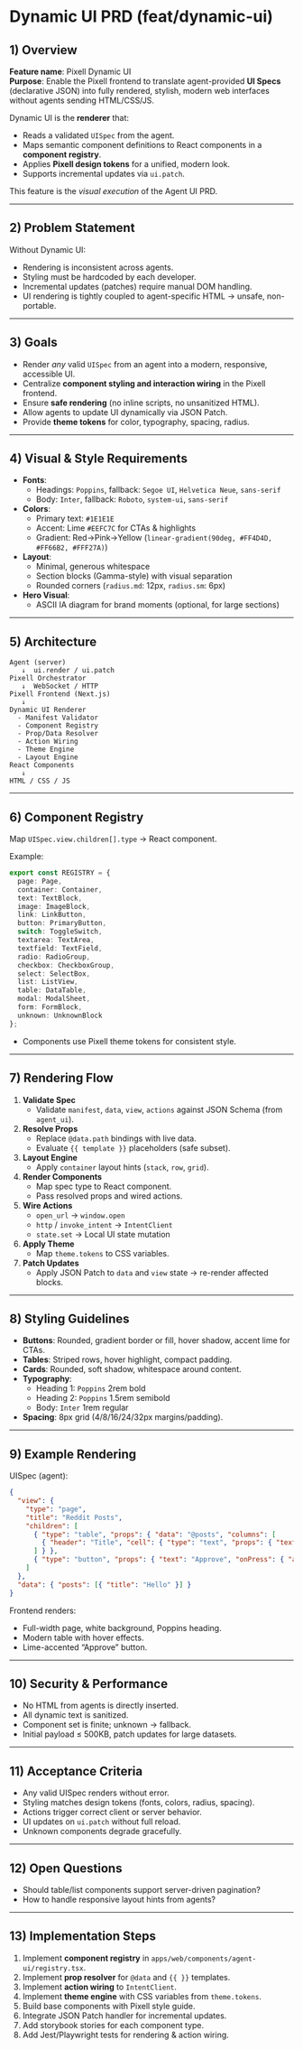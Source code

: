 # Dynamic UI PRD (feat/dynamic-ui)

## 1) Overview
**Feature name**: Pixell Dynamic UI  
**Purpose**: Enable the Pixell frontend to translate agent-provided **UI Specs** (declarative JSON) into fully rendered, stylish, modern web interfaces without agents sending HTML/CSS/JS.  

Dynamic UI is the **renderer** that:
- Reads a validated `UISpec` from the agent.
- Maps semantic component definitions to React components in a **component registry**.
- Applies **Pixell design tokens** for a unified, modern look.
- Supports incremental updates via `ui.patch`.

This feature is the *visual execution* of the Agent UI PRD.

---

## 2) Problem Statement
Without Dynamic UI:
- Rendering is inconsistent across agents.
- Styling must be hardcoded by each developer.
- Incremental updates (patches) require manual DOM handling.
- UI rendering is tightly coupled to agent-specific HTML → unsafe, non-portable.

---

## 3) Goals
- Render *any* valid `UISpec` from an agent into a modern, responsive, accessible UI.
- Centralize **component styling and interaction wiring** in the Pixell frontend.
- Ensure **safe rendering** (no inline scripts, no unsanitized HTML).
- Allow agents to update UI dynamically via JSON Patch.
- Provide **theme tokens** for color, typography, spacing, radius.

---

## 4) Visual & Style Requirements
- **Fonts**:
  - Headings: `Poppins`, fallback: `Segoe UI`, `Helvetica Neue`, `sans-serif`
  - Body: `Inter`, fallback: `Roboto`, `system-ui`, `sans-serif`
- **Colors**:
  - Primary text: `#1E1E1E`
  - Accent: Lime `#EEFC7C` for CTAs & highlights
  - Gradient: Red→Pink→Yellow (`linear-gradient(90deg, #FF4D4D, #FF66B2, #FFF27A)`)
- **Layout**:
  - Minimal, generous whitespace
  - Section blocks (Gamma-style) with visual separation
  - Rounded corners (`radius.md`: 12px, `radius.sm`: 6px)
- **Hero Visual**:
  - ASCII IA diagram for brand moments (optional, for large sections)

---

## 5) Architecture
```
Agent (server)
   ↓  ui.render / ui.patch
Pixell Orchestrator
   ↓  WebSocket / HTTP
Pixell Frontend (Next.js)
   ↓
Dynamic UI Renderer
  - Manifest Validator
  - Component Registry
  - Prop/Data Resolver
  - Action Wiring
  - Theme Engine
  - Layout Engine
React Components
   ↓
HTML / CSS / JS
```

---

## 6) Component Registry
Map `UISpec.view.children[].type` → React component.

Example:
```ts
export const REGISTRY = {
  page: Page,
  container: Container,
  text: TextBlock,
  image: ImageBlock,
  link: LinkButton,
  button: PrimaryButton,
  switch: ToggleSwitch,
  textarea: TextArea,
  textfield: TextField,
  radio: RadioGroup,
  checkbox: CheckboxGroup,
  select: SelectBox,
  list: ListView,
  table: DataTable,
  modal: ModalSheet,
  form: FormBlock,
  unknown: UnknownBlock
};
```
- Components use Pixell theme tokens for consistent style.

---

## 7) Rendering Flow
1. **Validate Spec**  
   - Validate `manifest`, `data`, `view`, `actions` against JSON Schema (from `agent_ui`).
2. **Resolve Props**  
   - Replace `@data.path` bindings with live data.
   - Evaluate `{{ template }}` placeholders (safe subset).
3. **Layout Engine**  
   - Apply `container` layout hints (`stack`, `row`, `grid`).
4. **Render Components**  
   - Map spec type to React component.
   - Pass resolved props and wired actions.
5. **Wire Actions**  
   - `open_url` → `window.open`
   - `http` / `invoke_intent` → `IntentClient`
   - `state.set` → Local UI state mutation
6. **Apply Theme**  
   - Map `theme.tokens` to CSS variables.
7. **Patch Updates**  
   - Apply JSON Patch to `data` and `view` state → re-render affected blocks.

---

## 8) Styling Guidelines
- **Buttons**: Rounded, gradient border or fill, hover shadow, accent lime for CTAs.
- **Tables**: Striped rows, hover highlight, compact padding.
- **Cards**: Rounded, soft shadow, whitespace around content.
- **Typography**:  
  - Heading 1: `Poppins` 2rem bold
  - Heading 2: `Poppins` 1.5rem semibold
  - Body: `Inter` 1rem regular
- **Spacing**: 8px grid (4/8/16/24/32px margins/padding).

---

## 9) Example Rendering
UISpec (agent):
```json
{
  "view": {
    "type": "page",
    "title": "Reddit Posts",
    "children": [
      { "type": "table", "props": { "data": "@posts", "columns": [
        { "header": "Title", "cell": { "type": "text", "props": { "text": "{{ title }}" } } }
      ] } },
      { "type": "button", "props": { "text": "Approve", "onPress": { "action": "approve" } } }
    ]
  },
  "data": { "posts": [{ "title": "Hello" }] }
}
```

Frontend renders:
- Full-width page, white background, Poppins heading.
- Modern table with hover effects.
- Lime-accented “Approve” button.

---

## 10) Security & Performance
- No HTML from agents is directly inserted.
- All dynamic text is sanitized.
- Component set is finite; unknown → fallback.
- Initial payload ≤ 500KB, patch updates for large datasets.

---

## 11) Acceptance Criteria
- Any valid UISpec renders without error.
- Styling matches design tokens (fonts, colors, radius, spacing).
- Actions trigger correct client or server behavior.
- UI updates on `ui.patch` without full reload.
- Unknown components degrade gracefully.

---

## 12) Open Questions
- Should table/list components support server-driven pagination?
- How to handle responsive layout hints from agents?

---

## 13) Implementation Steps
1. Implement **component registry** in `apps/web/components/agent-ui/registry.tsx`.
2. Implement **prop resolver** for `@data` and `{{ }}` templates.
3. Implement **action wiring** to `IntentClient`.
4. Implement **theme engine** with CSS variables from `theme.tokens`.
5. Build base components with Pixell style guide.
6. Integrate JSON Patch handler for incremental updates.
7. Add storybook stories for each component type.
8. Add Jest/Playwright tests for rendering & action wiring.
